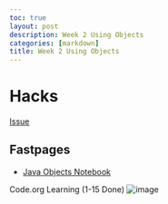 ```yaml
---
toc: true
layout: post
description: Week 2 Using Objects
categories: [markdown]
title: Week 2 Using Objects
---
```


# Hacks

[Issue](https://github.com/EvanYang24/APCSA/issues/4)

##  Fastpages

- [Java Objects Notebook](https://EvanYang24.github.io/APCSA/2022/09/04/Java-Objects-Juypter-Notebook.html)

Code.org Learning (1-15 Done)
![image](https://user-images.githubusercontent.com/72475804/188256044-da17caf6-765a-4037-88ab-d347bae9feac.png)